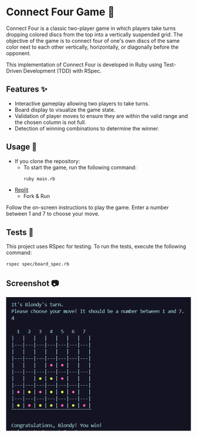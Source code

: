 # Connect Four Game 🎲

Connect Four is a classic two-player game in which players take turns dropping colored discs from the top into a vertically suspended grid. The objective of the game is to connect four of one's own discs of the same color next to each other vertically, horizontally, or diagonally before the opponent.

This implementation of Connect Four is developed in Ruby using Test-Driven Development (TDD) with RSpec.

## Features ✨

- Interactive gameplay allowing two players to take turns.
- Board display to visualize the game state.
- Validation of player moves to ensure they are within the valid range and the chosen column is not full.
- Detection of winning combinations to determine the winner.

## Usage 🚀
- If you clone the repository:
    -   To start the game, run the following command:
        ```bash
        ruby main.rb
        ```
- [Replit](https://replit.com/@blondymartinezm/Ruby-TDD-ConnectFour)
    - Fork & Run

Follow the on-screen instructions to play the game. Enter a number between 1 and 7 to choose your move.

## Tests 🧪
This project uses RSpec for testing. To run the tests, execute the following command:

```bash
rspec spec/board_spec.rb
```

## Screenshot 📷
![Screenshot](screenshots/connectfour.PNG)
